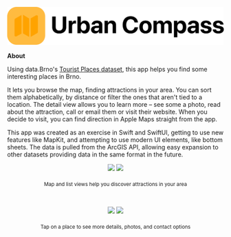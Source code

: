 ![banner](doc/banner.png)

**About**

Using data.Brno's [Tourist Places dataset](https://data.brno.cz/datasets/mestobrno::turistick%C3%A1-m%C3%ADsta-tourist-places/about), this app helps you find some interesting places in Brno.

It lets you browse the map, finding attractions in your area. You can sort them alphabetically, by distance or filter the ones that aren't tied to a location. The detail view allows you to learn more – see some a photo, read about the attraction, call or email them or visit their website. When you decide to visit, you can find direction in Apple Maps straight from the app.

This app was created as an exercise in Swift and SwiftUI, getting to use new features like MapKit, and attempting to use modern UI elements, like bottom sheets.
The data is pulled from the ArcGIS API, allowing easy expansion to other datasets providing data in the same format in the future.


<p align="center">
  <img src="doc/screenshots/map.png" width="30%">
  <img src="doc/screenshots/list.png" width="30%">
</p>
<p align="center">
  <sub>Map and list views help you discover attractions in your area</sub>
</p>

<br>

<p align="center">
  <img src="doc/screenshots/map-detail.png" width="30%">
  <img src="doc/screenshots/detail.png" width="30%">
</p>
<p align="center">
  <sub>Tap on a place to see more details, photos, and contact options</sub>
</p>
